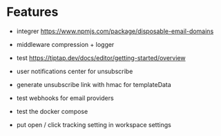 # Features

- integrer https://www.npmjs.com/package/disposable-email-domains
- middleware compression + logger
- test https://tiptap.dev/docs/editor/getting-started/overview

- user notifications center for unsubscribe
- generate unsubscribe link with hmac for templateData
- test webhooks for email providers
- test the docker compose
- put open / click tracking setting in workspace settings
